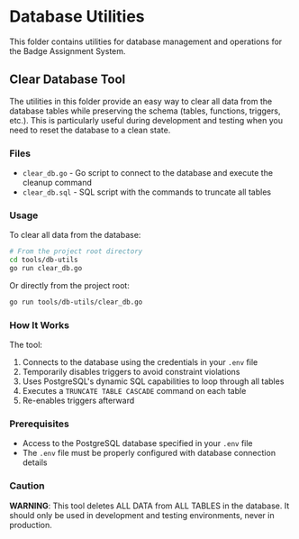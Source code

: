 # Database Utilities

This folder contains utilities for database management and operations for the Badge Assignment System.

## Clear Database Tool

The utilities in this folder provide an easy way to clear all data from the database tables while preserving the schema (tables, functions, triggers, etc.). This is particularly useful during development and testing when you need to reset the database to a clean state.

### Files

- `clear_db.go` - Go script to connect to the database and execute the cleanup command
- `clear_db.sql` - SQL script with the commands to truncate all tables

### Usage

To clear all data from the database:

```bash
# From the project root directory
cd tools/db-utils
go run clear_db.go
```

Or directly from the project root:

```bash
go run tools/db-utils/clear_db.go
```

### How It Works

The tool:

1. Connects to the database using the credentials in your `.env` file
2. Temporarily disables triggers to avoid constraint violations
3. Uses PostgreSQL's dynamic SQL capabilities to loop through all tables
4. Executes a `TRUNCATE TABLE CASCADE` command on each table
5. Re-enables triggers afterward

### Prerequisites

- Access to the PostgreSQL database specified in your `.env` file
- The `.env` file must be properly configured with database connection details

### Caution

**WARNING**: This tool deletes ALL DATA from ALL TABLES in the database. It should only be used in development and testing environments, never in production. 
